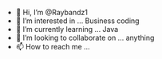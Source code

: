 - 👋 Hi, I’m @Raybandz1
- 👀 I’m interested in ... Business coding
- 🌱 I’m currently learning ... Java
- 💞️ I’m looking to collaborate on ... anything
- 📫 How to reach me ...

<!---
Raybandz1/Raybandz1 is a ✨ special ✨ repository because its `README.md` (this file) appears on your GitHub profile.
You can click the Preview link to take a look at your changes.
--->

